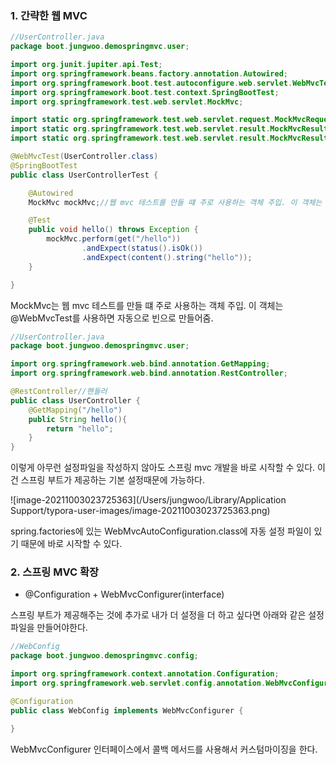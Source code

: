 



### 1. 간략한 웹 MVC

```java
//UserController.java
package boot.jungwoo.demospringmvc.user;

import org.junit.jupiter.api.Test;
import org.springframework.beans.factory.annotation.Autowired;
import org.springframework.boot.test.autoconfigure.web.servlet.WebMvcTest;
import org.springframework.boot.test.context.SpringBootTest;
import org.springframework.test.web.servlet.MockMvc;

import static org.springframework.test.web.servlet.request.MockMvcRequestBuilders.get;
import static org.springframework.test.web.servlet.result.MockMvcResultMatchers.content;
import static org.springframework.test.web.servlet.result.MockMvcResultMatchers.status;

@WebMvcTest(UserController.class)
@SpringBootTest
public class UserControllerTest {

    @Autowired
    MockMvc mockMvc;//웹 mvc 테스트를 만들 떄 주로 사용하는 객체 주입. 이 객체는 @WebMvcTest를 사용하면 자동으로 빈으로 만들어줌.

    @Test
    public void hello() throws Exception {
        mockMvc.perform(get("/hello"))
                .andExpect(status().isOk())
                .andExpect(content().string("hello"));
    }

}

```

MockMvc는 웹 mvc 테스트를 만들 떄 주로 사용하는 객체 주입. 이 객체는 @WebMvcTest를 사용하면 자동으로 빈으로 만들어줌.



```java
//UserController.java
package boot.jungwoo.demospringmvc.user;

import org.springframework.web.bind.annotation.GetMapping;
import org.springframework.web.bind.annotation.RestController;

@RestController//핸들러
public class UserController {
    @GetMapping("/hello")
    public String hello(){
        return "hello";
    }
}

```

이렇게 아무런 설정파일을 작성하지 않아도 스프링 mvc 개발을 바로 시작할 수 있다. 이건 스프링 부트가 제공하는 기본 설정때문에 가능하다.

![image-20211003023725363](/Users/jungwoo/Library/Application Support/typora-user-images/image-20211003023725363.png)

spring.factories에 있는 WebMvcAutoConfiguration.class에 자동 설정 파일이 있기 때문에 바로 시작할 수 있다.



### 2. 스프링 MVC 확장

- @Configuration + WebMvcConfigurer(interface)

스프링 부트가 제공해주는 것에 추가로 내가 더 설정을 더 하고 싶다면 아래와 같은 설정 파일을 만들어야한다.

```java
//WebConfig
package boot.jungwoo.demospringmvc.config;

import org.springframework.context.annotation.Configuration;
import org.springframework.web.servlet.config.annotation.WebMvcConfigurer;

@Configuration
public class WebConfig implements WebMvcConfigurer {

}

```

WebMvcConfigurer 인터페이스에서 콜백 메서드를 사용해서 커스텀마이징을 한다.